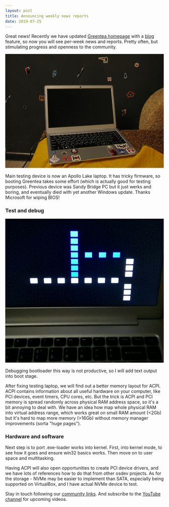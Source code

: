 ```yaml
---
layout: post
title: Announcing weekly news reports
date: 2019-07-25
---
```


Great news! Recently we have updated [Greentea homepage](https://greenteaos.github.io) with a [blog](https://greenteaos.github.io/blog) feature, so now you will see per-week news and reports. Pretty often, but stimulating progress and openness to the community.

![Apollo Lake Laptop](pictures/apollo.jpg)

Main testing device is now an Apollo Lake laptop. It has tricky firmware, so booting Greentea takes some effort (which is actually good for testing purposes). Previous device was Sandy Bridge PC but it just werks and boring, and eventually died with yet another Windows update. Thanks Microsoft for wiping BIOS!

### Test and debug

![Weirdest Debug Ever](pictures/weird_debug.jpg)

Debugging bootloader this way is not productive, so I will add text output into boot stage.

After fixing testing laptop, we will find out a better memory layout for ACPI. ACPI contains information about all useful hardware on your computer, like PCI devices, event timers, CPU cores, etc. But the trick is ACPI and PCI memory is spread randomly across physical RAM address space, so it's a bit annoying to deal with. We have an idea how map whole physical RAM into virtual address range, which works great on small RAM amount (<2Gb) but it's hard to map more memory (>16Gb) without memory manager improvements (sorta "huge pages").

### Hardware and software

Next step is to port .exe-loader works into kernel. First, into kernel mode, to see how it goes and ensure win32 basics works. Then move on to user space and multitasking.

Having ACPI will also open opportunities to create PCI device drivers, and we have lots of references how to do that from other osdev projects. As for the storage - NVMe may be easier to implement than SATA, especially being supported on VirtualBox, and I have actual NVMe device to test.

Stay in touch following our [community links](https://greenteaos.github.io/wiki/community.html). And subscribe to the [YouTube channel](https://www.youtube.com/channel/UChcz5b20vDOk4ERoPs-pCbw/featured) for upcoming videos.

